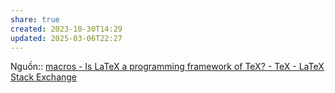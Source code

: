 ```yaml
---
share: true
created: 2023-10-30T14:29
updated: 2025-03-06T22:27
---
```

Nguồn:: [macros - Is LaTeX a programming framework of TeX? - TeX - LaTeX Stack Exchange](https://tex.stackexchange.com/questions/712009/is-latex-a-programming-framework-of-tex?noredirect=1#comment1769475_712009)
